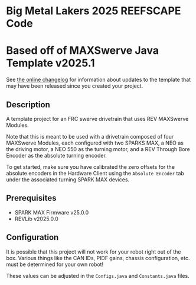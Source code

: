 # Big Metal Lakers 2025 REEFSCAPE Code


# Based off of MAXSwerve Java Template v2025.1

See [the online changelog](https://github.com/REVrobotics/MAXSwerve-Java-Template/blob/main/CHANGELOG.md) for information about updates to the template that may have been released since you created your project.

## Description

A template project for an FRC swerve drivetrain that uses REV MAXSwerve Modules.

Note that this is meant to be used with a drivetrain composed of four MAXSwerve Modules, each configured with two SPARKS MAX, a NEO as the driving motor, a NEO 550 as the turning motor, and a REV Through Bore Encoder as the absolute turning encoder.

To get started, make sure you have calibrated the zero offsets for the absolute encoders in the Hardware Client using the `Absolute Encoder` tab under the associated turning SPARK MAX devices.

## Prerequisites

* SPARK MAX Firmware v25.0.0
* REVLib v2025.0.0

## Configuration

It is possible that this project will not work for your robot right out of the box. Various things like the CAN IDs, PIDF gains, chassis configuration, etc. must be determined for your own robot!

These values can be adjusted in the `Configs.java` and `Constants.java` files.
